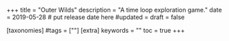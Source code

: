 +++
title = "Outer Wilds"
description = "A time loop exploration game."
date = 2019-05-28 # put release date here
#updated = 
draft = false

[taxonomies]
#tags = [""]
[extra]
keywords = ""
toc = true
+++
